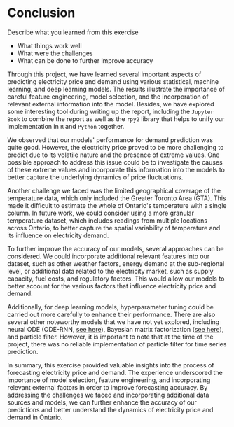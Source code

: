 # Conclusion

Describe what you learned from this exercise 

-  What things work well
-  What were the challenges
-  What can be done to further improve accuracy 

Through this project, we have learned several important aspects of predicting electricity price and demand using various 
statistical, machine learning, and deep learning models. The results illustrate the importance of careful feature engineering, 
model selection, and the incorporation of relevant external information into the model. Besides, we have explored some 
interesting tool during writing up the report, including the <code>Jupyter Book</code> to combine the report as well as
the <code>rpy2</code> library that helps to unify our implementation in <code>R</code> and <code>Python</code> together.

We observed that our models' performance for demand prediction was quite good. However, the electricity price proved to be more
challenging to predict due to its volatile nature and the presence of extreme values. One possible approach to address this issue
could be to investigate the causes of these extreme values and incorporate this information into the models to better capture the
underlying dynamics of price fluctuations.

Another challenge we faced was the limited geographical coverage of the temperature data, which only included the Greater Toronto
Area (GTA). This made it difficult to estimate the whole of Ontario's temperature with a single column. In future work, we could
consider using a more granular temperature dataset, which includes readings from multiple locations across Ontario, to better 
capture the spatial variability of temperature and its influence on electricity demand.

To further improve the accuracy of our models, several approaches can be considered. We could incorporate additional relevant 
features into our dataset, such as other weather factors, energy demand at the sub-regional level, or additional data related to 
the electricity market, such as supply capacity, fuel costs, and regulatory factors. This would allow our models to better 
account for the various factors that influence electricity price and demand.

Additionally, for deep learning models, hyperparameter tuning could be carried out more carefully to enhance their performance.
There are also several other noteworthy models that we have not yet explored, including neural ODE (ODE-RNN, [see here](https://github.com/YuliaRubanova/latent_ode)), Bayesian matrix 
factorization ([see here](https://github.com/xinychen/transdim)), and particle filter. However, it is important to note that at the time of the project, there was no reliable 
implementation of particle filter for time series prediction.

In summary, this exercise provided valuable insights into the process of forecasting electricity price and demand. The experience
underscored the importance of model selection, feature engineering, and incorporating relevant external factors in order to 
improve forecasting accuracy. By addressing the challenges we faced and incorporating additional data sources and models, we can
further enhance the accuracy of our predictions and better understand the dynamics of electricity price and demand in Ontario.
